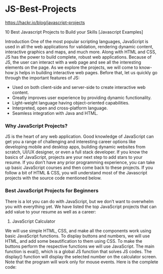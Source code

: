 # JS-Best-Projects

https://hackr.io/blog/javascript-projects

10 Best Javascript Projects to Build your Skills [Javascript Examples]

Introduction 
One of the most popular scripting languages, JavaScript is used in all the web applications for validation, rendering dynamic content, interactive graphics and maps, and much more. Along with HTML and CSS, JS has the power to build complete, robust web applications. Because of JS, the user can interact with a web page and see all the interesting elements on the page. As we explore the projects, we will come to know-how js helps in building interactive web pages. Before that, let us quickly go through the important features of JS:

- Used on both client-side and server-side to create interactive web content.
- Greatly improves user experience by providing dynamic functionality.
- Light-weight language having object-oriented capabilities.
- Interpreted, open and cross-platform language.
- Seamless integration with Java and HTML.

<h3>Why JavaScript Projects?</h3>
JS is the heart of any web application. Good knowledge of JavaScript can get you a range of challenging and interesting career options like developing mobile and desktop apps, building dynamic websites from scratch, UI/UX designer, or even a full stack developer. If you know the basics of JavaScript, projects are your next step to add stars to your resume. If you don’t have any prior programming experience, you can take up basic JavaScript courses and then come back to these projects. If you follow a bit of HTML & CSS, you will understand most of the Javascript projects with the source code mentioned below.

<h3>Best JavaScript Projects for Beginners</h3>
There is a lot you can do with JavaScript, but we don’t want to overwhelm you with everything yet. We have listed the top JavaScript projects that can add value to your resume as well as a career:

1. JavaScript Calculator



We will use simple HTML, CSS, and make all the components work using basic JavaScript functions. To display buttons and numbers, we will use HTML, and add some beautification to them using CSS. To make the buttons perform the respective functions we will use JavaScript. The main function is eval(), which is a global JS function that solves JS codes. The display() function will display the selected number on the calculator screen. Note that the program will work only for mouse events. Here is the complete code:
